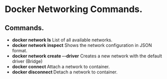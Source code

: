 # Docker Networking Commands.

## Commands.
* **docker network ls** List of all available networks.
* **docker network inspect** Shows the network configuration in JSON format.
* **docker network create --driver** Creates a new network with the default driver (Bridge)
* **docker connect <Container1> <Container2>** Attach a network to container.
* **docker disconnect <Container1> <Container2>** Detach a network to container.



